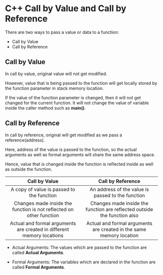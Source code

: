 # C++ Call by Value and Call by Reference

There are two ways to pass a value or data to a function:

- Call by Value
- Call by Reference

## Call by Value

In call by value, original value will not get modified.

However, value that is being passed to the function will get locally stored by the function parameter in stack memory location.

If the value of the function parameter is changed, then it will not get changed for the current function. It will not change the value of variable inside the caller method such as **main()**.

## Call by Reference

In call by reference, original will get modified as we pass a reference(address).

Here, address of the value is passed to the function, so the actual arguments as well as formal arguments will share the same address space.

Hence, value that is changed inside the function is reflected inside as well as outside the function.

| Call by Value                                                         | Call by Reference                                                        |
| :-------------------------------------------------------------------: | :----------------------------------------------------------------------: |
| A copy of value is passed to the function                             | An address of the value is passed to the function                        |
| Changes made inside the function is not reflected on other function   | Changes made inside the function are reflected outside the function also |
| Actual and formal arguments are created in different memory locations | Actual and formal arguments are created in the same memory location      |

- Actual Arguments: The values which are passed to the function are called **Actual Arguments**.

- Formal Arguments: The variables which are declared in the function are called **Formal Arguments**.
